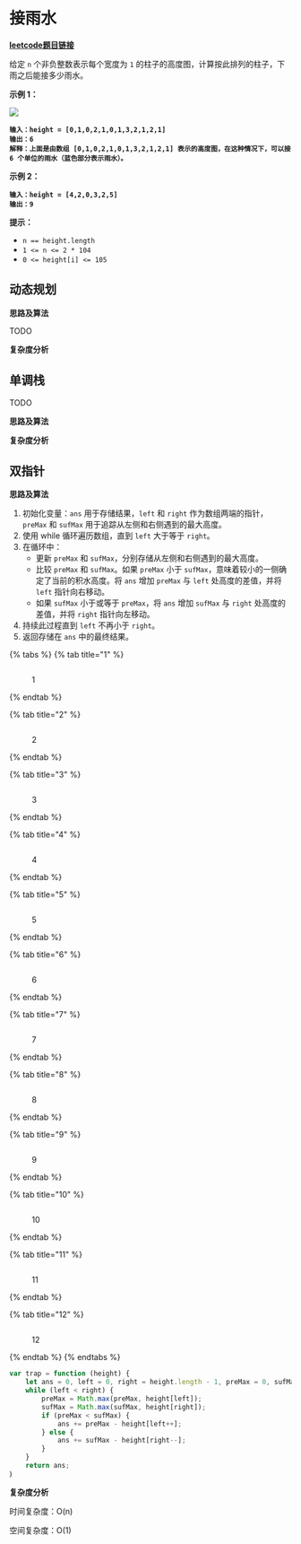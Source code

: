 # 接雨水

[**leetcode题目链接**](https://leetcode.cn/problems/trapping-rain-water/description/)

给定 `n` 个非负整数表示每个宽度为 `1` 的柱子的高度图，计算按此排列的柱子，下雨之后能接多少雨水。

**示例 1：**

![](https://assets.leetcode-cn.com/aliyun-lc-upload/uploads/2018/10/22/rainwatertrap.png)

<pre><code><strong>输入：height = [0,1,0,2,1,0,1,3,2,1,2,1]
</strong><strong>输出：6
</strong><strong>解释：上面是由数组 [0,1,0,2,1,0,1,3,2,1,2,1] 表示的高度图，在这种情况下，可以接 6 个单位的雨水（蓝色部分表示雨水）。 
</strong></code></pre>

**示例 2：**

<pre><code><strong>输入：height = [4,2,0,3,2,5]
</strong><strong>输出：9
</strong></code></pre>

**提示：**

* `n == height.length`
* `1 <= n <= 2 * 104`
* `0 <= height[i] <= 105`

## 动态规划

**思路及算法**

TODO

**复杂度分析**

## 单调栈

TODO

**思路及算法**

**复杂度分析**

## 双指针

**思路及算法**

1. 初始化变量：`ans` 用于存储结果，`left` 和 `right` 作为数组两端的指针，`preMax` 和 `sufMax` 用于追踪从左侧和右侧遇到的最大高度。
2. 使用 while 循环遍历数组，直到 `left` 大于等于 `right`。
3. 在循环中：
   * 更新 `preMax` 和 `sufMax`，分别存储从左侧和右侧遇到的最大高度。
   * 比较 `preMax` 和 `sufMax`。如果 `preMax` 小于 `sufMax`，意味着较小的一侧确定了当前的积水高度。将 `ans` 增加 `preMax` 与 `left` 处高度的差值，并将 `left` 指针向右移动。
   * 如果 `sufMax` 小于或等于 `preMax`，将 `ans` 增加 `sufMax` 与 `right` 处高度的差值，并将 `right` 指针向左移动。
4. 持续此过程直到 `left` 不再小于 `right`。
5. 返回存储在 `ans` 中的最终结果。

{% tabs %}
{% tab title="1" %}
<figure><img src="../.gitbook/assets/image (3).png" alt=""><figcaption><p>1</p></figcaption></figure>
{% endtab %}

{% tab title="2" %}
<figure><img src="../.gitbook/assets/image (5).png" alt=""><figcaption><p>2</p></figcaption></figure>
{% endtab %}

{% tab title="3" %}
<figure><img src="../.gitbook/assets/image (6).png" alt=""><figcaption><p>3</p></figcaption></figure>
{% endtab %}

{% tab title="4" %}
<figure><img src="../.gitbook/assets/image (7).png" alt=""><figcaption><p>4</p></figcaption></figure>
{% endtab %}

{% tab title="5" %}
<figure><img src="../.gitbook/assets/image (8).png" alt=""><figcaption><p>5</p></figcaption></figure>
{% endtab %}

{% tab title="6" %}
<figure><img src="../.gitbook/assets/image (9).png" alt=""><figcaption><p>6</p></figcaption></figure>
{% endtab %}

{% tab title="7" %}
<figure><img src="../.gitbook/assets/image (10).png" alt=""><figcaption><p>7</p></figcaption></figure>
{% endtab %}

{% tab title="8" %}
<figure><img src="../.gitbook/assets/image (11).png" alt=""><figcaption><p>8</p></figcaption></figure>
{% endtab %}

{% tab title="9" %}
<figure><img src="../.gitbook/assets/image (12).png" alt=""><figcaption><p>9</p></figcaption></figure>
{% endtab %}

{% tab title="10" %}
<figure><img src="../.gitbook/assets/image (13).png" alt=""><figcaption><p>10</p></figcaption></figure>
{% endtab %}

{% tab title="11" %}
<figure><img src="../.gitbook/assets/image (14).png" alt=""><figcaption><p>11</p></figcaption></figure>
{% endtab %}

{% tab title="12" %}
<figure><img src="../.gitbook/assets/image (15).png" alt=""><figcaption><p>12</p></figcaption></figure>
{% endtab %}
{% endtabs %}

```javascript
var trap = function (height) {
    let ans = 0, left = 0, right = height.length - 1, preMax = 0, sufMax = 0;
    while (left < right) {
        preMax = Math.max(preMax, height[left]);
        sufMax = Math.max(sufMax, height[right]);
        if (preMax < sufMax) {
            ans += preMax - height[left++];
        } else {
            ans += sufMax - height[right--];
        }
    }
    return ans; 
｝
```

**复杂度分析**

时间复杂度：O(n)

空间复杂度：O(1)
